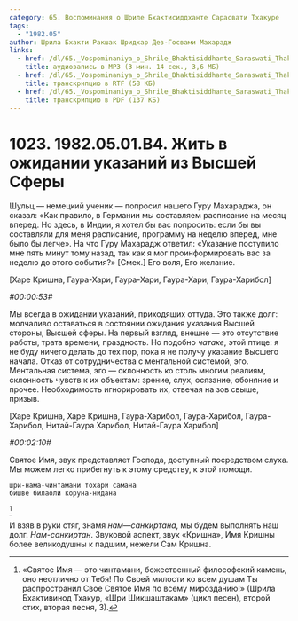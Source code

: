 ```yaml
---
category: 65. Воспоминания о Шриле Бхактисиддханте Сарасвати Тхакуре
tags:
  - "1982.05"
author: Шрила Бхакти Ракшак Шридхар Дев-Госвами Махарадж
links:
  - href: /dl/65._Vospominaniya_o_Shrile_Bhaktisiddhante_Saraswati_Thakure/1023_1982.05.01.B4_SridharMj_Zhit_v_ozhidanii_ukazanij_iz_Vysshej_Sfery.mp3
    title: аудиозапись в MP3 (3 мин. 14 сек., 3,6 МБ)
  - href: /dl/65._Vospominaniya_o_Shrile_Bhaktisiddhante_Saraswati_Thakure/1023_1982.05.01.B4_SridharMj_Zhit_v_ozhidanii_ukazanij_iz_Vysshej_Sfery.rtf
    title: транскрипцию в RTF (58 КБ)
  - href: /dl/65._Vospominaniya_o_Shrile_Bhaktisiddhante_Saraswati_Thakure/1023_1982.05.01.B4_SridharMj_Zhit_v_ozhidanii_ukazanij_iz_Vysshej_Sfery.pdf
    title: транскрипцию в PDF (137 КБ)
---
```


# 1023. 1982.05.01.B4. Жить в ожидании указаний из Высшей Сферы

Шульц — немецкий ученик — попросил нашего Гуру Махараджа, он сказал: «Как правило, в Германии мы составляем расписание на месяц вперед. Но здесь, в Индии, я хотел бы вас попросить: если бы вы составляли для меня расписание, программу на неделю вперед, мне было бы легче». На что Гуру Махарадж ответил: «Указание поступило мне пять минут тому назад, так как я мог проинформировать вас за неделю до этого события?» [Смех.] Его воля, Его желание.

[Харе Кришна, Гаура-Хари, Гаура-Хари, Гаура-Хари, Гаура-Харибол]

*#00:00:53#*

Мы всегда в ожидании указаний, приходящих оттуда. Это также долг: молчаливо оставаться в состоянии ожидания указания Высшей стороны, Высшей сферы. На первый взгляд, внешне — это отсутствие работы, трата времени, праздность. Но подобно *чатаке*, этой птице: я не буду ничего делать до тех пор, пока я не получу указание Высшего начала. Отказ от сотрудничества с ментальной системой, эго. Ментальная система, эго — склонность ко столь многим реалиям, склонность чувств к их объектам: зрение, слух, осязание, обоняние и прочее. Необходимость игнорировать их, отвечая на зов свыше, призыв.

[Харе Кришна, Харе Кришна, Гаура-Харибол, Гаура-Харибол, Гаура-Харибол, Нитай-Гаура Харибол, Нитай-Гаура Харибол]

*#00:02:10#*

Святое Имя, звук представляет Господа, доступный посредством слуха. Мы можем легко прибегнуть к этому средству, к этой помощи.

    шри-нама-чинтамани тохари самана
    бишве билаоли коруна-нидана
[^_ftn1]

И взяв в руки стяг, знамя *нам*—*санкиртана*, мы будем выполнять наш долг. *Нам-санкиртан*. Звуковой аспект, звук «Кришна», Имя Кришны более великодушны к падшим, нежели Сам Кришна.



[^_ftn1]: «Святое Имя — это чинтамани, божественный философский камень, оно неотлично от Тебя! По Своей милости ко всем душам Ты распространил Свое Святое Имя по всему мирозданию!» (Шрила Бхактивинод Тхакур, «Шри Шикшаштакам» (цикл песен), второй стих, вторая песня, 3).

